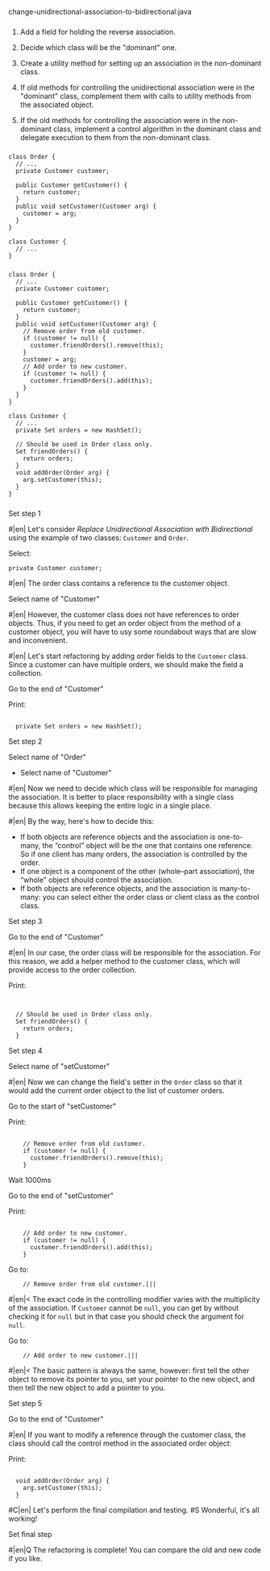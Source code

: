 change-unidirectional-association-to-bidirectional:java

###

1. Add a field for holding the reverse association.

2. Decide which class will be the "dominant" one.

3. Create a utility method for setting up an association in the non-dominant class.

4. If old methods for controlling the unidirectional association were in the "dominant" class, complement them with calls to utility methods from the associated object.

5. If the old methods for controlling the association were in the non-dominant class, implement a control algorithm in the dominant class and delegate execution to them from the non-dominant class.



###

```
class Order {
  // ...
  private Customer customer;

  public Customer getCustomer() {
    return customer;
  }
  public void setCustomer(Customer arg) {
    customer = arg;
  }
}

class Customer {
  // ...
}
```

###

```
class Order {
  // ...
  private Customer customer;

  public Customer getCustomer() {
    return customer;
  }
  public void setCustomer(Customer arg) {
    // Remove order from old customer.
    if (customer != null) {
      customer.friendOrders().remove(this);
    }
    customer = arg;
    // Add order to new customer.
    if (customer != null) {
      customer.friendOrders().add(this);
    }
  }
}

class Customer {
  // ...
  private Set orders = new HashSet();

  // Should be used in Order class only.
  Set friendOrders() {
    return orders;
  }
  void addOrder(Order arg) {
    arg.setCustomer(this);
  }
}
```

###

Set step 1

#|en| Let's consider *Replace Unidirectional Association with Bidirectional*  using the example of two classes: `Customer` and `Order`.

Select:
```
private Customer customer;
```

#|en| The order class contains a reference to the customer object.

Select name of "Customer"

#|en| However, the customer class does not have references to order objects. Thus, if you need to get an order object from the method of a customer object, you will have to usу some roundabout ways that are slow and inconvenient.

#|en| Let's start refactoring by adding order fields to the `Customer` class. Since a customer can have multiple orders, we should make the field a collection.

Go to the end of "Customer"

Print:
```

  private Set orders = new HashSet();
```

Set step 2

Select name of "Order"
+ Select name of "Customer"

#|en| Now we need to decide which class will be responsible for managing the association. It is better to place responsibility with a single class because this allows keeping the entire logic in a single place.

#|en| By the way, here's how to decide this:<ul><li>If both objects are reference objects and the association is one-to-many, the “control” object will be the one that contains one reference. So if one client has many orders, the association is controlled by the order.</li><li>If one object is a component of the other (whole–part association), the “whole” object should control the association.</li><li>If both objects are reference objects, and the association is many-to-many: you can select either the order class or client class as the control class.</li></ul>

Set step 3

Go to the end of "Customer"

#|en| In our case, the order class will be responsible for the association. For this reason, we add a helper method to the customer class, which will provide access to the order collection.

Print:
```


  // Should be used in Order class only.
  Set friendOrders() {
    return orders;
  }
```

Set step 4

Select name of "setCustomer"

#|en| Now we can change the field's setter in the `Order` class so that it would add the current order object to the list of customer orders.

Go to the start of "setCustomer"

Print:
```

    // Remove order from old customer.
    if (customer != null) {
      customer.friendOrders().remove(this);
    }
```

Wait 1000ms

Go to the end of "setCustomer"

Print:
```

    // Add order to new customer.
    if (customer != null) {
      customer.friendOrders().add(this);
    }
```

Go to:
```
    // Remove order from old customer.|||
```

#|en|< The exact code in the controlling modifier varies with the multiplicity of the association. If `Customer` cannot be `null`, you can get by without checking it for `null` but in that case you should check the argument for `null`.

Go to:
```
    // Add order to new customer.|||
```
#|en|< The basic pattern is always the same, however: first tell the other object to remove its pointer to you, set your pointer to the new object, and then tell the new object to add a pointer to you.

Set step 5

Go to the end of "Customer"

#|en| If you want to modify a reference through the customer class, the class should call the control method in the associated order object:

Print:
```

  void addOrder(Order arg) {
    arg.setCustomer(this);
  }
```

#C|en| Let's perform the final compilation and testing.
#S Wonderful, it's all working!

Set final step

#|en|Q The refactoring is complete! You can compare the old and new code if you like.
